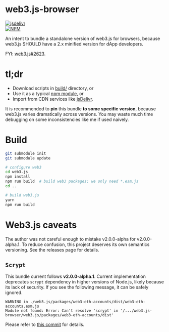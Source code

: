 # web3.js-browser
[![jsdelivr](https://data.jsdelivr.com/v1/package/gh/andy0130tw/web3.js-browser/badge)](https://www.jsdelivr.com/package/gh/andy0130tw/web3.js-browser) \
[![NPM](https://nodei.co/npm/web3.js-browser.png)](https://nodei.co/npm/web3.js-browser/)

An intent to bundle a standalone version of web3.js for browsers, because web3.js SHOULD have a 2.x minified version for dApp developers.

FYI: [web3.js#2623](https://github.com/ethereum/web3.js/issues/2623).

# tl;dr

* Download scripts in [build/](build) directory, or
* Use it as a typical [npm module](https://www.npmjs.com/package/web3.js-browser), or
* Import from CDN services like [jsDelivr](https://cdn.jsdelivr.net/gh/andy0130tw/web3.js-browser@0.2.0/build/web3.min.js).

It is recommended to **pin** this bundle **to some specific version**, because web3.js varies dramatically across versions. You may waste much time debugging on some inconsistencies like me if used naively.

# Build

```bash
git submodule init
git submodule update

# configure web3
cd web3.js
npm install
npm run build  # build web3 packages; we only need *.esm.js
cd ..

# build web3.js
yarn
npm run build
```

# Web3.js caveats

The author was not careful enough to mistake v2.0.0-alpha for v2.0.0-alpha.1. To reduce confusion, this project deserves its own semantics versioning. See the releases page for details.

## `Scrypt`
This bundle current follows **v2.0.0-alpha.1**. Current implementation deprecates `scrypt` dependency in higher versions of Node.js, likely because its lack of security. If you see the following message, it can be safely ignored.

```
WARNING in ./web3.js/packages/web3-eth-accounts/dist/web3-eth-accounts.esm.js
Module not found: Error: Can't resolve 'scrypt' in '/.../web3.js-browser/web3.js/packages/web3-eth-accounts/dist'
```

Please refer to [this commit](https://github.com/ethereum/web3.js/commit/5ec0eacc2ef653fe14f6395e7e1a2f2a5ec85c01#diff-c8c34ba606a9444fb16f52d7f80a306e) for details.
